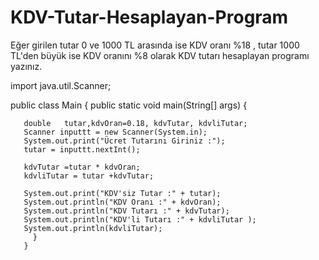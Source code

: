 # KDV-Tutar-Hesaplayan-Program
Eğer girilen tutar 0 ve 1000 TL arasında ise KDV oranı %18 , tutar 1000 TL'den büyük ise KDV oranını %8 olarak KDV tutarı hesaplayan programı yazınız.

import  java.util.Scanner;

public class Main {
    public static void main(String[] args) {


       double   tutar,kdvOran=0.18, kdvTutar, kdvliTutar;
       Scanner inputtt = new Scanner(System.in);
       System.out.print("Ücret Tutarını Giriniz :");
       tutar = inputtt.nextInt();

       kdvTutar =tutar * kdvOran;
       kdvliTutar = tutar +kdvTutar;

       System.out.print("KDV'siz Tutar :" + tutar);
       System.out.println("KDV Oranı :" + kdvOran);
       System.out.println("KDV Tutarı :" + kdvTutar);
       System.out.println("KDV'li Tutarı :" + kdvliTutar );
       System.out.println(kdvliTutar);
         }
       }  
